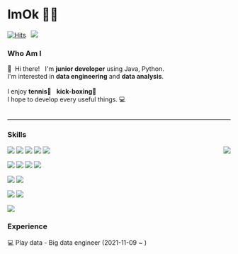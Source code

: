 # ImOk 👩‍💻

[![Hits](https://hits.seeyoufarm.com/api/count/incr/badge.svg?url=https%3A%2F%2Fgithub.com%2Feuneun316&count_bg=%23BC95E7&title_bg=%23A140E9&icon=&icon_color=%23FBFBFB&title=hits&edge_flat=false)](https://hits.seeyoufarm.com) &nbsp; <a href="https://velog.io/@imok-_" target="_blank"><img src="https://img.shields.io/badge/Blog-DD0B78?style=flat-square&logo=GitHub%20Sponsors&logoColor=white"/></a>


### Who Am I

<p>
  👋&nbsp; Hi there! &nbsp; I'm <b>junior developer</b> using Java, Python.<br/>
  I'm interested in <b>data engineering</b> and <b>data analysis</b>. <br/><br/>
  I enjoy <b>tennis</b>🎾 &nbsp; <b>kick-boxing</b>🥊 <br/>
  I hope to develop every useful things. 💻 <br/><br/>
</p>

---

### Skills

  
<p> 
  <img align='right' src="https://github-readme-stats.vercel.app/api?username=euneun316&show_icons=true&theme=material-palenight">
  <img src="https://img.shields.io/badge/JavaScript-F7DF1E?style=flat-square&logo=JavaScript&logoColor=black"/> 
  <img src="https://img.shields.io/badge/Html-E34F26?style=flat-square&logo=Html5&logoColor=white"/>
  <img src="https://img.shields.io/badge/CSS-1572B6?style=flat-square&logo=CSS3&logoColor=white"/>
  <img src="https://img.shields.io/badge/Spring-6DB33F?style=flat-square&logo=Spring&logoColor=white"/>
  <img src="https://img.shields.io/badge/Spring Boot-6DB33F?style=flat-square&logo=Spring-Boot&logoColor=white"/>
</p>

<p>
  <img src="https://img.shields.io/badge/Java-007396?style=flat-square&logo=Java&logoColor=white"/>
  <img src="https://img.shields.io/badge/Python-3766AB?style=flat-square&logo=Python&logoColor=white"/>
  <img src="https://img.shields.io/badge/Pandas-150458?style=flat-square&logo=Pandas&logoColor=white"/>
  <img src="https://img.shields.io/badge/Docker-2496ED?style=flat-square&logo=Docker&logoColor=white"/>
</p>
<p>
  <img src="https://img.shields.io/badge/Apache Hive-FDEE21?style=flat-square&logo=Apache-Hive&logoColor=black"/> 
  <img src="https://img.shields.io/badge/Apache Hadoop-66CCFF?style=flat-square&logo=Apache-Hadoop&logoColor=black"/> 
</p>
<p>
  <img src="https://img.shields.io/badge/MongoDB-47A248?style=flat-square&logo=MongoDB&logoColor=white"/> 
  <img src="https://img.shields.io/badge/MySQL-4479A1?style=flat-square&logo=MySQL&logoColor=white"/>
</p>

<p>
<img src="https://img.shields.io/badge/Notion-000000?style=flat-square&logo=Notion&logoColor=white"/>
</p>

### Experience

💻 Play data - Big data engineer (2021-11-09 ~ )




